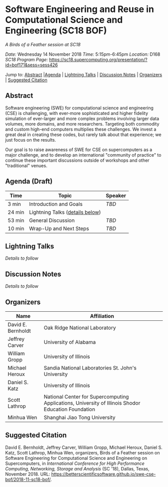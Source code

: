 # Software Engineering and Reuse in Computational Science and Engineering (SC18 BOF)

*A Birds of a Feather session at SC18*

*Date:* Wednesday 14 November 2018
*Time:* 5:15pm-6:45pm
*Location:* D168
*SC18 Program Page:* <https://sc18.supercomputing.org/presentation/?id=bof171&sess=sess426>

Jump to: [Abstract](#abstract) |[Agenda](#agenda) | [Lightning Talks](#lightning-talks) | [Discussion Notes](#discussion-notes) | [Organizers](#organizers) |  [Suggested Citation](#suggested-citation)

## Abstract

Software engineering (SWE) for computational science and engineering
(CSE) is challenging, with ever-more sophisticated and higher fidelity
simulation of ever-larger and more complex problems involving larger
data volumes, more domains, and more researchers. Targeting both
commodity and custom high-end computers multiplies these
challenges. We invest a great deal in creating these codes, but rarely
talk about that experience; we just focus on the results.

Our goal is to raise awareness of SWE for CSE on supercomputers as a
major challenge, and to develop an international "community of
practice" to continue these important discussions outside of workshops
and other "traditional" venues.

## Agenda (Draft)

Time | Topic | Speaker
-----|-------|--------
3 min | Introduction and Goals | *TBD*
24 min | Lightning Talks ([details below](#lightning-talks))
53 min | General Discussion | *TBD*
10 min | Wrap-Up and Next Steps | *TBD*

## Lightning Talks

*Details to follow*

## Discussion Notes

*Details to follow*

## Organizers

Name | Affiliation
-----|------------
David E. Bernholdt | Oak Ridge National Laboratory
Jeffrey Carver | University of Alabama
William Gropp | University of Illinois
Michael Heroux | Sandia National Laboratories St. John's University
Daniel S. Katz | University of Illinois
Scott Lathrop | National Center for Supercomputing Applications, University of Illinois Shodor Education Foundation
Minhua Wen | Shanghai Jiao Tong University

## Suggested Citation

David E. Bernholdt, Jeffrey Carver, William Gropp, Michael Heroux,
Daniel S.  Katz, Scott Lathrop, Minhua Wen, organizers,
Birds of a Feather session on Software Engineering for Computational
Science and Engineering on Supercomputers, in _International
Conference for High Performance Computing, Networking, Storage and
Analysis_ (SC '18), Dallas, Texas, November 2018. URL:
<https://betterscientificsoftware.github.io/swe-cse-bof/2018-11-sc18-bof/>.
